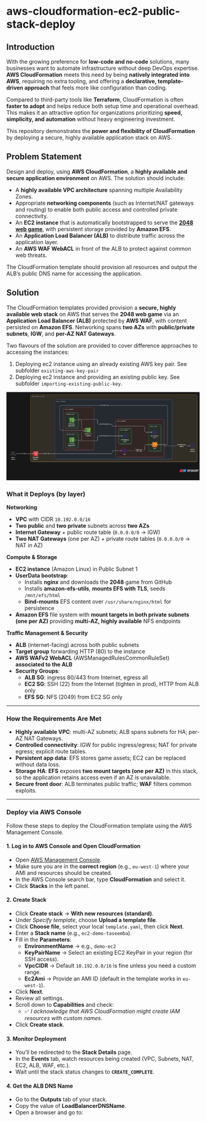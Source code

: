 # aws-cloudformation-ec2-public-stack-deploy

## Introduction

With the growing preference for **low-code and no-code** solutions, many businesses want to automate infrastructure without deep DevOps expertise. **AWS CloudFormation** meets this need by being **natively integrated into AWS**, requiring no extra tooling, and offering a **declarative, template-driven approach** that feels more like configuration than coding. 

Compared to third-party tools like **Terraform**, CloudFormation is often **faster to adopt** and helps reduce both setup time and operational overhead. This makes it an attractive option for organizations prioritizing **speed, simplicity, and automation** without heavy engineering investment.  

This repository demonstrates the **power and flexibility of CloudFormation** by deploying a secure, highly available application stack on AWS.  


## Problem Statement 

Design and deploy, using **AWS CloudFormation**, a **highly available and secure application environment** on AWS. The solution should include:  

- A **highly available VPC architecture** spanning multiple Availability Zones.  
- Appropriate **networking components** (such as Internet/NAT gateways and routing) to enable both public access and controlled private connectivity.  
- An **EC2 instance** that is automatically bootstrapped to serve the [**2048 web game**](https://github.com/gabrielecirulli/2048), with persistent storage provided by **Amazon EFS**.  
- An **Application Load Balancer (ALB)** to distribute traffic across the application layer.  
- An **AWS WAF WebACL** in front of the ALB to protect against common web threats.  

The CloudFormation template should provision all resources and output the ALB’s public DNS name for accessing the application.  

## Solution

The CloudFormation templates provided provision a **secure, highly available web stack** on AWS that serves the **2048 web game** via an **Application Load Balancer (ALB)** protected by **AWS WAF**, with content persisted on **Amazon EFS**. Networking spans **two AZs** with **public/private subnets**, **IGW**, and **per-AZ NAT Gateways**.

Two flavours of the solution are provided to cover difference approaches to accessing the instances: 
1. Deploying ec2 instance using an already existing AWS key pair. See subfolder `existing-aws-key-pair`
2. Deploying ec2 instance and providing an existing public key. See subfolder `importing-existing-public-key`. 

![architectural-overview](architecture.png)

### What it Deploys (by layer)

**Networking**
- **VPC** with CIDR `10.192.0.0/16`
- **Two public** and **two private** subnets across **two AZs**
- **Internet Gateway** + public route table (`0.0.0.0/0` → IGW)
- **Two NAT Gateways** (one per AZ) + private route tables (`0.0.0.0/0` → NAT in AZ)

**Compute & Storage**
- **EC2 instance** (Amazon Linux) in Public Subnet 1
- **UserData bootstrap**:
  - Installs **nginx** and downloads the **2048** game from GitHub
  - Installs **amazon-efs-utils**, **mounts EFS with TLS**, seeds `/mnt/efs/html`
  - **Bind-mounts** EFS content over `/usr/share/nginx/html` for persistence
- **Amazon EFS** file system with **mount targets in both private subnets (one per AZ)** providing **multi-AZ, highly available** NFS endpoints

**Traffic Management & Security**
- **ALB** (internet-facing) across both public subnets
- **Target group** forwarding HTTP (80) to the instance
- **AWS WAFv2 WebACL** (AWSManagedRulesCommonRuleSet) **associated to the ALB**
- **Security Groups**:
  - **ALB SG**: ingress 80/443 from Internet, egress all
  - **EC2 SG**: SSH (22) from the Internet (tighten in prod), HTTP from ALB only
  - **EFS SG**: NFS (2049) from EC2 SG only

---

### How the Requirements Are Met
- **Highly available VPC**: multi-AZ subnets; ALB spans subnets for HA; per-AZ NAT Gateways.
- **Controlled connectivity**: IGW for public ingress/egress; NAT for private egress; explicit route tables.
- **Persistent app data**: EFS stores game assets; EC2 can be replaced without data loss.
- **Storage HA**: **EFS** exposes **two mount targets (one per AZ)** in this stack, so the application retains access even if an AZ is unavailable.
- **Secure front door**: ALB terminates public traffic; **WAF** filters common exploits.

---

### Deploy via AWS Console

Follow these steps to deploy the CloudFormation template using the AWS Management Console.

#### 1. Log in to AWS Console and Open CloudFormation
- Open [AWS Management Console](https://console.aws.amazon.com/).
- Make sure you are in the **correct region** (e.g., `eu-west-1`) where your AMI and resources should be created.
- In the AWS Console search bar, type **CloudFormation** and select it.
- Click **Stacks** in the left panel.


#### 2. Create Stack
- Click **Create stack** → **With new resources (standard)**.
- Under *Specify template*, choose **Upload a template file**.
- Click **Choose file**, select your local `template.yaml`, then click **Next**.
- Enter a **Stack name** (e.g., `ec2-demo-taseemba`).
- Fill in the **Parameters**:
  - **EnvironmentName** → e.g., `demo-ec2`
  - **KeyPairName** → Select an existing EC2 KeyPair in your region (for SSH access).
  - **VpcCIDR** → Default `10.192.0.0/16` is fine unless you need a custom range.
  - **Ec2Ami** → Provide an AMI ID (default in the template works in `eu-west-1`).
- Click **Next**.
- Review all settings.
- Scroll down to **Capabilities** and check:
  - ✅ *I acknowledge that AWS CloudFormation might create IAM resources with custom names*.
- Click **Create stack**.

#### 3. Monitor Deployment
- You’ll be redirected to the **Stack Details** page.
- In the **Events** tab, watch resources being created (VPC, Subnets, NAT, EC2, ALB, WAF, etc.).
- Wait until the stack status changes to **`CREATE_COMPLETE`**.

#### 4. Get the ALB DNS Name
- Go to the **Outputs** tab of your stack.
- Copy the value of **LoadBalancerDNSName**.
- Open a browser and go to:

